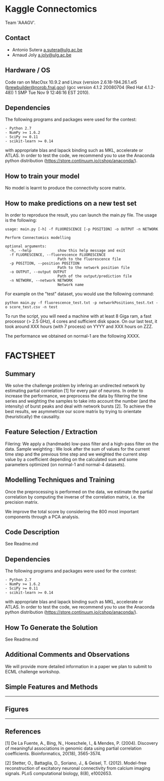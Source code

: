 Kaggle Connectomics
===================

Team 'AAAGV'. 

Contact
-------

- Antonio Sutera <a.sutera@ulg.ac.be>
- Arnaud Joly <a.joly@ulg.ac.be>


Hardware / OS
-------------

Code ran on MacOsx 10.9.2 and Linux (version 2.6.18-194.26.1.el5
(brewbuilder@norob.fnal.gov) (gcc version 4.1.2 20080704 (Red Hat 4.1.2-48))
1 SMP Tue Nov 9 12:46:16 EST 2010).


Dependencies
------------

The following programs and packages were used for the contest:

    - Python 2.7
    - NumPy >= 1.6.2
    - SciPy >= 0.11
    - scikit-learn >= 0.14

with appropriate blas and lapack binding such as MKL, accelerate or ATLAS.
In order to test the code, we recommend you to use the Anaconda python
distribution (https://store.continuum.io/cshop/anaconda/).


How to train your model
-----------------------

No model is learnt to produce the connectivity score matrix.


How to make predictions on a new test set
-----------------------------------------
In order to reproduce the result, you can launch the main.py file.
The usage is the following:

    usage: main.py [-h] -f FLUORESCENCE [-p POSITION] -o OUTPUT -n NETWORK

    Perform Connectomics modelling

    optional arguments:
      -h, --help            show this help message and exit
      -f FLUORESCENCE, --fluorescence FLUORESCENCE
                            Path to the fluorescence file
      -p POSITION, --position POSITION
                            Path to the network position file
      -o OUTPUT, --output OUTPUT
                            Path of the output/prediction file
      -n NETWORK, --network NETWORK
                            Network name

For example on the "test" dataset, you would use the following command:

    python main.py -f fluorescence_test.txt -p networkPositions_test.txt -o score_test.csv -n test

To run the script, you will need a machine with at least 8 Giga ram, a fast
processor (> 2.5 GHz), 4 cores and sufficient disk space. On our last
test, it took around XXX hours (with 7 process) on YYYY and XXX hours on ZZZ.

The performance we obtained on normal-1 are the following XXXX.





FACTSHEET
=========

Summary
-------

We solve the challenge problem by infering an undirected network by estimating partial correlation [1] for every pair of neurons. In order to increase the performance, we preprocess the data by filtering the time series and weighting the samples to take into account the number (and the intensity) of burst peaks and deal with network bursts [2].
To achieve the best results, we asymmetrize our score matrix by trying to orientate (heuristically) the causality.


Feature Selection / Extraction
------------------------------

Filering: We apply a (handmade) low-pass filter and a high-pass filter on the data.
Sample weighting : We look after the sum of values for the current time step and the previous time step and we weighted the current step value by a coefficient depending on the calculated sum and some parameters optimized (on normal-1 and normal-4 datasets).  


Modelling Techniques and Training
---------------------------------

Once the preprocessing is performed on the data, we estimate the partial correlation by computing the inverse of the correlation matrix, i.e. the precision matrix.

We improve the total score by considering the 800 most important components through a PCA analysis.

Code Description
----------------

See Readme.md

Dependencies
------------

The following programs and packages were used for the contest:

    - Python 2.7
    - NumPy >= 1.6.2
    - SciPy >= 0.11
    - scikit-learn >= 0.14

with appropriate blas and lapack binding such as MKL, accelerate or ATLAS.
In order to test the code, we recommend you to use the Anaconda python
distribution (https://store.continuum.io/cshop/anaconda/).

How To Generate the Solution
----------------------------

See Readme.md

Additional Comments and Observations
------------------------------------

We will provide more detailed information in a paper we plan to submit to ECML challenge workshop.

Simple Features and Methods
---------------------------

----

Figures
-------

----

References
----------

[1] De La Fuente, A., Bing, N., Hoeschele, I., & Mendes, P. (2004). Discovery of meaningful associations in genomic data using partial correlation coefficients. Bioinformatics, 20(18), 3565-3574.

[2] Stetter, O., Battaglia, D., Soriano, J., & Geisel, T. (2012). Model-free reconstruction of excitatory neuronal connectivity from calcium imaging signals. PLoS computational biology, 8(8), e1002653.